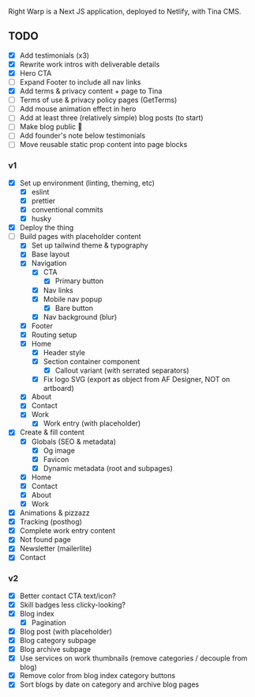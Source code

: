 Right Warp is a Next JS application, deployed to Netlify, with Tina CMS.

## TODO

- [x] Add testimonials (x3)
- [x] Rewrite work intros with deliverable details
- [x] Hero CTA
- [ ] Expand Footer to include all nav links
- [x] Add terms & privacy content + page to Tina
- [ ] Terms of use & privacy policy pages (GetTerms)
- [ ] Add mouse animation effect in hero
- [ ] Add at least three (relatively simple) blog posts (to start)
- [ ] Make blog public 🚀
- [ ] Add founder's note below testimonials
- [ ] Move reusable static prop content into page blocks

### v1

- [x] Set up environment (linting, theming, etc)
  - [x] eslint
  - [x] prettier
  - [x] conventional commits
  - [x] husky
- [x] Deploy the thing
- [ ] Build pages with placeholder content
  - [x] Set up tailwind theme & typography
  - [x] Base layout
  - [x] Navigation
    - [x] CTA
      - [x] Primary button
    - [x] Nav links
    - [x] Mobile nav popup
      - [x] Bare button
    - [x] Nav background (blur)
  - [x] Footer
  - [x] Routing setup
  - [x] Home
    - [x] Header style
    - [x] Section container component
      - [x] Callout variant (with serrated separators)
    - [x] Fix logo SVG (export as object from AF Designer, NOT on artboard)
  - [x] About
  - [x] Contact
  - [x] Work
    - [x] Work entry (with placeholder)
- [x] Create & fill content
  - [x] Globals (SEO & metadata)
    - [x] Og image
    - [x] Favicon
    - [x] Dynamic metadata (root and subpages)
  - [x] Home
  - [x] Contact
  - [x] About
  - [x] Work
- [x] Animations & pizzazz
- [x] Tracking (posthog)
- [x] Complete work entry content
- [x] Not found page
- [x] Newsletter (mailerlite)
- [x] Contact

### v2

- [x] Better contact CTA text/icon?
- [x] Skill badges less clicky-looking?
- [x] Blog index
  - [x] Pagination
- [x] Blog post (with placeholder)
- [x] Blog category subpage
- [x] Blog archive subpage
- [x] Use services on work thumbnails (remove categories / decouple from blog)
- [x] Remove color from blog index category buttons
- [x] Sort blogs by date on category and archive blog pages
